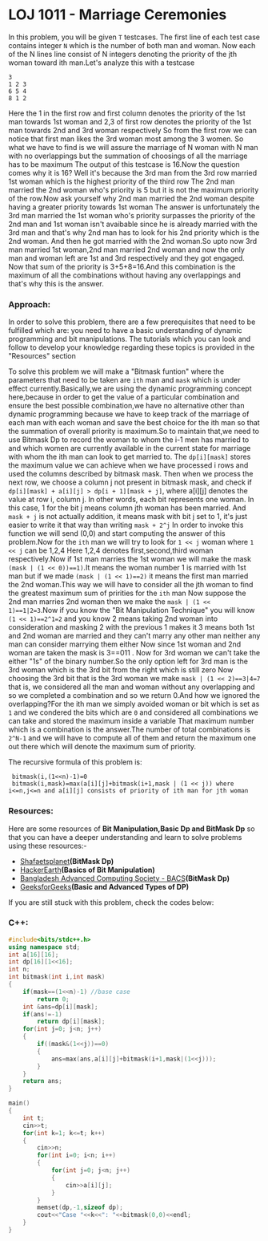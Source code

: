 # LOJ 1011 - Marriage Ceremonies

In this problem, you will be given `T` testcases. The first line of each test case contains  integer `N` which is the number of both man and woman. Now each of the N lines line consist of N integers denoting the priority of the jth woman toward ith man.Let's analyze this with a testcase
```
3
1 2 3
6 5 4
8 1 2
```
Here the 1 in the first row and first column denotes the priority of the 1st man towards 1st woman and 2,3 of first row denotes the priority of the 1st man towards 2nd and 3rd woman respectively
So from the first row we can notice that first man likes the 3rd woman most among the 3 women. So what we have to find is we will assure the marriage of N woman with N man with no overlappings but the summation of choosings of all the marriage has to be maximum
The output of this testcase is 16.Now the question comes why it is 16? Well it's because the 3rd man from the 3rd row married 1st woman which is the highest priority of the third row
The 2nd man married the 2nd woman who's priority is 5 but it is not the maximum priority of the row.Now ask yourself why 2nd man married the 2nd woman despite having a greater priority towards 1st woman
The answer is unfortunately the 3rd man married the 1st woman who's priority surpasses the priority of the 2nd man and 1st woman isn't avaibable since he is already married with the 3rd man and that's why 2nd man has to look for his 2nd priority which is the 2nd woman.
And then he got married with the 2nd woman.So upto now 3rd man married 1st woman,2nd man married 2nd woman and now the only man and woman left are 1st and 3rd respectively and they got engaged.
Now that sum of the priority is 3+5+8=16.And this combination is the maximum of all the combinations without having any overlappings and that's why this is the answer.

### Approach:
In order to solve this problem, there are a few prerequisites that need to be fulfilled which are: you need to have a basic understanding of dynamic programming and bit manipulations. The tutorials which you can look and follow to develop your knowledge regarding these topics is provided in the "Resources" section

To solve this problem we will make a "Bitmask funtion" where the parameters that need to be taken are `ith` man and `mask` which is under effect currently.Basically,we are using the dynamic programming concept here,because in order to get the value of a particular combination and ensure the best possible combination,we have no alternative other than dynamic programming because we have to keep track of the marriage of each man with each woman and save the best choice for the ith man so that the summation of overall priority is maximum.So to maintain that,we need to use Bitmask Dp to record the woman to whom the i-1 men has married to and which women are currently available in the current state for marriage with whom the ith man can look to get married to.
The `dp[i][mask]` stores the maximum value we can achieve when we have processed i rows and used the columns described by bitmask mask. Then when we process the next row, we choose a column j not present in bitmask mask, and check if `dp[i][mask] + a[i][j] > dp[i + 1][mask + j]`, where a[i][j] denotes the value at row i, column j.
In other words, each bit represents one woman. In this case, 1 for the bit j means column jth woman has been married. And `mask + j` is not actually addition, it means mask with bit j set to 1, it's just easier to write it that way than writing `mask + 2^j`
In order to invoke this function we will send (0,0) and start computing the answer of this problem.Now for the `ith` man we will try to look for `1 << j` woman where `1 << j` can be 1,2,4
Here 1,2,4 denotes first,second,third woman respectively.Now if 1st man marries the 1st woman we will make the mask `(mask | (1 << 0))==1)`.It  means the woman number 1 is married with 1st man but if we made `(mask | (1 << 1)==2)` it means the first man married the 2nd woman.This way we will have to consider all the jth woman to find the greatest maximum sum of pririties for the `ith` man
Now suppose the 2nd man marries 2nd woman then we make the `mask | (1 << 1)==1|2=3`.Now if you know the "Bit Manipulation Technique" you will know `(1 << 1)==2^1=2` and you know 2 means taking 2nd woman into consideration and masking 2 with the previous 1 makes it 3 means both 1st and 2nd woman are married and they can't marry any other man neither any man can consider marrying them either
Now since 1st woman and 2nd woman are taken the mask is 3==011 . Now for 3rd woman we can't take the either "1s" of the binary number.So the only option left for 3rd man is the 3rd woman which is the 3rd bit from the right which is still zero
Now choosing the 3rd bit that is the 3rd woman we make `mask | (1 << 2)==3|4=7` that is, we considered all the man and woman without any overlapping and so we completed a combination and so we return 0.And how we ignored the overlapping?For the ith man we simply avoided woman or bit which is set as `1` and we condered the bits which are `0` and considered all combinations we can take and stored the maximum inside a variable
That maximum number which is a combination is the answer.The number of total combinations is `2^N-1` and we will have to compute all of them and return the maximum one out there which will denote the maximum sum of priority.

The recursive formula of this problem is:
```
 bitmask(i,(1<<n)-1)=0 
 bitmask(i,mask)=max(a[i][j]+bitmask(i+1,mask | (1 << j)) where i<=n,j<=n and a[i][j] consists of priority of ith man for jth woman
```
### Resources:
Here are some resources of  **Bit Manipulation,Basic Dp and BitMask Dp** so that you can have a deeper understanding and learn to solve problems using these resources:-

- [Shafaetsplanet](https://www.shafaetsplanet.com/?p=1357)**(BitMask Dp)**
- [HackerEarth](https://www.hackerearth.com/practice/basic-programming/bit-manipulation/basics-of-bit-manipulation/tutorial/)**(Basics of Bit Manipulation)**
- [Bangladesh Advanced Computing Society - BACS](https://www.youtube.com/watch?v=cbgdSX2pXcQ)**(BitMask Dp)**
- [GeeksforGeeks](https://www.geeksforgeeks.org/dynamic-programming/)**(Basic and Advanced Types of DP)**

If you are still stuck with this problem, check the codes below:

### C++:
```cpp
#include<bits/stdc++.h>
using namespace std;
int a[16][16];
int dp[16][1<<16];
int n;
int bitmask(int i,int mask)
{
    if(mask==(1<<n)-1) //base case
        return 0;
    int &ans=dp[i][mask];
    if(ans!=-1)
        return dp[i][mask];
    for(int j=0; j<n; j++)
    {
        if((mask&(1<<j))==0)
        {
            ans=max(ans,a[i][j]+bitmask(i+1,mask|(1<<j)));
        }
    }
    return ans;
}

main()
{
    int t;
    cin>>t;
    for(int k=1; k<=t; k++)
    {
        cin>>n;
        for(int i=0; i<n; i++)
        {
            for(int j=0; j<n; j++)
            {
                cin>>a[i][j];
            }
        }
        memset(dp,-1,sizeof dp);
        cout<<"Case "<<k<<": "<<bitmask(0,0)<<endl;
    }
}
```

